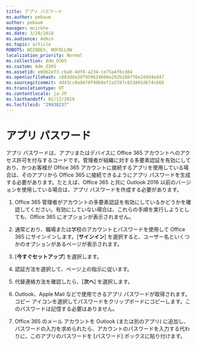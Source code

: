 ```yaml
---
title: アプリ パスワード
ms.author: pebaum
author: pebaum
manager: mnirkhe
ms.date: 3/20/2018
ms.audience: Admin
ms.topic: article
ROBOTS: NOINDEX, NOFOLLOW
localization_priority: Normal
ms.collection: Adm_O365
ms.custom: Adm_O365
ms.assetid: e0d62ef3-cba0-4df8-a234-ce75a4f6cd84
ms.openlocfilehash: c883dda38f959624668e202b188ff6e2ddd4ed47
ms.sourcegitcommit: dd43cc0a9470f98b8ef2a3787c823801d674c666
ms.translationtype: HT
ms.contentlocale: ja-JP
ms.lasthandoff: 02/12/2019
ms.locfileid: "29938237"
---
```

# <a name="app-passwords"></a>アプリ パスワード

アプリ パスワードは、アプリまたはデバイスに Office 365 アカウントへのアクセス許可を付与するコードです。管理者が組織に対する多要素認証を有効にしており、かつお客様が Office 365 アカウントに接続するアプリを使用している場合は、そのアプリから Office 365 に接続できるようにアプリ パスワードを生成する必要があります。たとえば、Office 365 と共に Outlook 2016 以前のバージョンを使用している場合は、アプリ パスワードを作成する必要があります。
  
1. Office 365 管理者がアカウントの多要素認証を有効にしているかどうかを確認してください。有効にしていない場合は、これらの手順を実行しようとしても、Office 365 にオプションが表示されません。
    
2. 通常どおり、職場または学校のアカウントとパスワードを使用して Office 365 にサインインします。[**サインイン**] を選択すると、ユーザー名といくつかのオプションがあるページが表示されます。 
    
3. [**今すぐセットアップ**] を選択します。 
    
4. 認証方法を選択して、ページ上の指示に従います。
    
5. 代替連絡方法を確認したら、[**次へ**] を選択します。 
    
6. Outlook、Apple Mail などで使用できるアプリ パスワードが取得されます。コピー アイコンを選択してパスワードをクリップボードにコピーします。このパスワードは記憶する必要はありません。 
    
7. Office 365 のメール アカウントを Outlook (または別のアプリ) に追加し、パスワードの入力を求められたら、アカウントのパスワードを入力する代わりに、このアプリのパスワードを [パスワード] ボックスに貼り付けます。 
    

